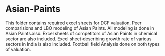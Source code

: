 # Asian-Paints
This folder contains required excel sheets for DCF valuation, Peer comparisions and LBO modeling of Asian Paints.
All modeling is done in Asian Paints.xlsx.
Excel sheets of competitors of Asian Paints in chemical sector are also included.
Excel sheet describing growth rate of various sectors in India is also included.
Football field Analysis done on both types of valuation.
